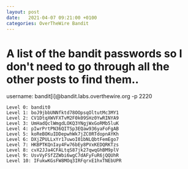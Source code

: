 ```yaml
---
layout: post
date:   2021-04-07 09:21:00 +0100
categories: OverTheWire Bandit
---
```

# A list of the bandit passwords so I don't need to go through all the other posts to find them..
username: bandit[i]@bandit.labs.overthewire.org -p 2220

```
Level 0: bandit0
Level 1: boJ9jbbUNNfktd78OOpsqOltutMc3MY1
Level 2: CV1DtqXWVFXTvM2F0k09SHz0YwRINYA9
Level 3: UmHadQclWmgdLOKQ3YNgjWxGoRMb5luK
Level 4: pIwrPrtPN36QITSp3EQaw936yaFoFgAB
Level 5: koReBOKuIDDepwhWk7jZC0RTdopnAYKh
Level 6: DXjZPULLxYr17uwoI01bNLQbtFemEgo7
Level 7: HKBPTKQnIay4Fw76bEy8PVxKEDQRKTzs
Level 8: cvX2JJa4CFALtqS87jk27qwqGhBM9plV
Level 9: UsvVyFSfZZWbi6wgC7dAFyFuR6jQQUhR
Level 10: IFukwKGsFW8MOq3IRFqrxE1hxTNEbUPR
```